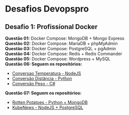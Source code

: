 # Desafios Devopspro

## Desafio 1: Profissional Docker
**Questão 01:** Docker Compose: MongoDB + Mongo Express<br>
**Questão 02:** Docker Compose: MariaDB + phpMyAdmin<br>
**Questão 03:** Docker Compose: PostgreSQL + pgAdmin<br>
**Questão 04:** Docker Compose: Redis + Redis Commander<br>
**Questão 05:** Docker Compose: Wordpress + MySQL<br>
**Questão 06: Seguem os repositórios:** <br>
* [Conversao Temperatura - NodeJS](https://github.com/giozandonai/conversao-temperatura)
* [Conversão Distância - Python](https://github.com/giozandonai/conversao-distancia)
* [Conversão Peso - C#](https://github.com/giozandonai/conversao-peso)

**Questão 07: Seguem os repositórios:**<br>
* [Rotten Potatoes - Python + MongoDB](https://github.com/giozandonai/rotten-potatoes)
* [KubeNews - NodeJS + PostgreSQL](https://github.com/giozandonai/kube-news)
